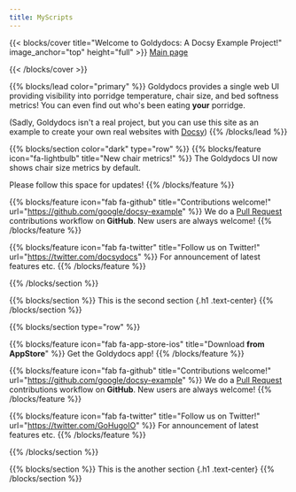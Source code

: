 ```yaml
---
title: MyScripts
---
```


{{< blocks/cover title="Welcome to Goldydocs: A Docsy Example Project!" image_anchor="top" height="full" >}}
<a class="btn btn-lg btn-primary me-3 mb-4" href="/docsy/docs/">
  Main page <i class="fas fa-arrow-alt-circle-right ms-2"></i>
</a>
<!--
<a class="btn btn-lg btn-secondary me-3 mb-4" href="https://github.com/google/docsy-example">
  Download <i class="fab fa-github ms-2 "></i>
</a>
<p class="lead mt-5">Porridge temperature assessment &mdash; in the cloud!</p>
{{< blocks/link-down color="info" >}}
-->
{{< /blocks/cover >}}


{{% blocks/lead color="primary" %}}
Goldydocs provides a single web UI providing visibility into porridge
temperature, chair size, and bed softness metrics! You can even find out who's
been eating **your** porridge.

(Sadly, Goldydocs isn't a real project, but you can use this site as an example
to create your own real websites with [Docsy](https://docsy.dev))
{{% /blocks/lead %}}


{{% blocks/section color="dark" type="row" %}}
{{% blocks/feature icon="fa-lightbulb" title="New chair metrics!" %}}
The Goldydocs UI now shows chair size metrics by default.

Please follow this space for updates!
{{% /blocks/feature %}}


{{% blocks/feature icon="fab fa-github" title="Contributions welcome!" url="https://github.com/google/docsy-example" %}}
We do a [Pull Request](https://github.com/google/docsy-example/pulls) contributions workflow on **GitHub**. New users are always welcome!
{{% /blocks/feature %}}


{{% blocks/feature icon="fab fa-twitter" title="Follow us on Twitter!" url="https://twitter.com/docsydocs" %}}
For announcement of latest features etc.
{{% /blocks/feature %}}


{{% /blocks/section %}}


{{% blocks/section %}}
This is the second section
{.h1 .text-center}
{{% /blocks/section %}}


{{% blocks/section type="row" %}}

{{% blocks/feature icon="fab fa-app-store-ios" title="Download **from AppStore**" %}}
Get the Goldydocs app!
{{% /blocks/feature %}}

{{% blocks/feature icon="fab fa-github" title="Contributions welcome!"
    url="https://github.com/google/docsy-example" %}}
We do a [Pull Request](https://github.com/google/docsy-example/pulls)
contributions workflow on **GitHub**. New users are always welcome!
{{% /blocks/feature %}}

{{% blocks/feature icon="fab fa-twitter" title="Follow us on Twitter!"
    url="https://twitter.com/GoHugoIO" %}}
For announcement of latest features etc.
{{% /blocks/feature %}}

{{% /blocks/section %}}


{{% blocks/section %}}
This is the another section
{.h1 .text-center}
{{% /blocks/section %}}
